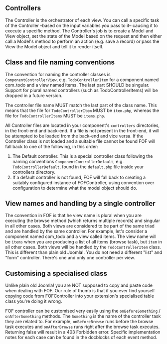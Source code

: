 Controllers
----

The Controller is the orchestrator of each view. You can call a specific task of the Controller –based on the input variables you pass to it– causing it to execute a specific method. The Controller's job is to create a Model and View object, set the state of the Model based on the request and then either call a Model's method to perform an action (e.g. save a record) or pass the View the Model object and tell it to render itself.

## Class and file naming conventions

The convention for naming the controller classes is `ComponentControllerView`, e.g. `TodoControllerItem` for a component named com_todo and a view named items. The last part SHOULD be singular. Support for plural named controllers (such as TodoControllerItems) will be dropped in a future version.

The controller file name MUST match the last part of the class name. This means that the file for `TodoControllerItem` MUST be `item.php`, whereas the file for `TodoControllerItems` MUST be `items.php`.

All Controller files are located in your component's `controllers` directories, in the front-end and back-end. If a file is not present in the front-end, it will be attempted to be loaded from the back-end and vice versa. If the Controller class is not loaded and a suitable file cannot be found FOF will fall back to one of the following, in this order:

1. The Default controller. This is a special controller class following the naming conventions `ComponentControllerDefault`, e.g. `TodoControllerDefault`, found in the `default.php` file inside your controllers directory.
2. If a default controller is not found, FOF will fall back to creating a suitably configured instance of FOFController, using convention over configuration to determine what the model object should do.

## View names and handling by a single controller

The convention in FOF is that he view name is plural when you are executing the browse method (which returns multiple records) and singular in all other cases. Both views are considered to be part of the same triad and are handled by the same controller. For example, let's consider a component named com_todo and a view called items. The view name will be `items` when you are producing a list of all items (browse task), but `item` in all other cases. Both views will be handled by the `TodoControllerItem` class. This is different than plain old Joomla!. You do not need a different "list" and "form" controller. There's one and only one controller per view.

## Customising a specialised class

Unlike plain old Joomla! you are NOT supposed to copy and paste code when dealing with FOF. Our rule of thumb is that if you ever find yourself copying code from FOFController into your extension's specialised table class you're doing it wrong.

FOF controller can be customised very easily using the `onBeforeSomething` / `onAfterSomething` methods. The `Something` is the name of the controller task they are related to. For example, `onBeforeBrowse` runs before the browse task executes and `onAfterBrowse` runs right after the browse task executes. Returning false will result in a 403 Forbidden error. Specific implementation notes for each case can be found in the docblocks of each event method.